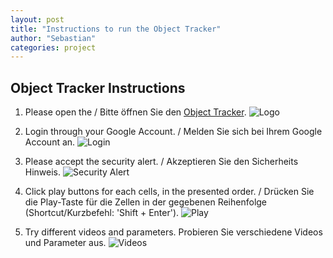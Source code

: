 ```yaml
---
layout: post
title: "Instructions to run the Object Tracker"
author: "Sebastian"
categories: project
---
```


## Object Tracker Instructions

1. Please open the / Bitte öffnen Sie den [Object Tracker](https://colab.research.google.com/drive/1axv_s5rFQiZu6OOq0STLNWxSjwqaCIql#scrollTo=WbGYdt_cfZID).
![Logo](https://i.imgur.com/Ry6GHuP.png)

2. Login through your Google Account. / Melden Sie sich bei Ihrem Google Account an.
![Login](https://i.imgur.com/QMMtgne.png)

3. Please accept the security alert. / Akzeptieren Sie den Sicherheits Hinweis.
![Security Alert](https://i.imgur.com/KCREXuu.png)

4. Click play buttons for each cells, in the presented order. / Drücken Sie die Play-Taste für die Zellen in der gegebenen Reihenfolge (Shortcut/Kurzbefehl: 'Shift + Enter').
![Play](https://i.imgur.com/QIzNXK6.png)

5. Try different videos and parameters. Probieren Sie verschiedene Videos und Parameter aus.
![Videos](https://i.imgur.com/0mH9V1w.png)
